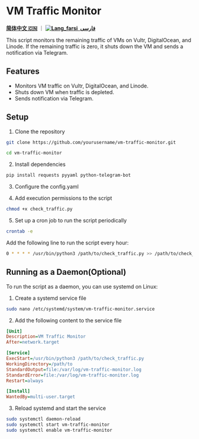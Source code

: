 # VM Traffic Monitor

[**简体中文 🇨🇳**](README_cn.md) ｜ [**![Lang_farsi](https://user-images.githubusercontent.com/125398461/234186932-52f1fa82-52c6-417f-8b37-08fe9250a55f.png) &nbsp;فارسی**](README_fa.md)

This script monitors the remaining traffic of VMs on Vultr, DigitalOcean, and Linode. If the remaining traffic is zero, it shuts down the VM and sends a notification via Telegram.

## Features

- Monitors VM traffic on Vultr, DigitalOcean, and Linode.
- Shuts down VM when traffic is depleted.
- Sends notification via Telegram.

## Setup

1. Clone the repository
```sh
git clone https://github.com/yourusername/vm-traffic-monitor.git

cd vm-traffic-monitor
```

2. Install dependencies
```sh
pip install requests pyyaml python-telegram-bot
```

3. Configure the config.yaml

4. Add execution permissions to the script
```sh
chmod +x check_traffic.py
```

5. Set up a cron job to run the script periodically
```sh
crontab -e
```
Add the following line to run the script every hour:
```sh
0 * * * * /usr/bin/python3 /path/to/check_traffic.py >> /path/to/check_traffic.log 2>&1

```

## Running as a Daemon(Optional)
To run the script as a daemon, you can use systemd on Linux:

1. Create a systemd service file
```sh
sudo nano /etc/systemd/system/vm-traffic-monitor.service
```
2. Add the following content to the service file
```ini
[Unit]
Description=VM Traffic Monitor
After=network.target

[Service]
ExecStart=/usr/bin/python3 /path/to/check_traffic.py
WorkingDirectory=/path/to
StandardOutput=file:/var/log/vm-traffic-monitor.log
StandardError=file:/var/log/vm-traffic-monitor.log
Restart=always

[Install]
WantedBy=multi-user.target

```
3. Reload systemd and start the service
```sh
sudo systemctl daemon-reload
sudo systemctl start vm-traffic-monitor
sudo systemctl enable vm-traffic-monitor
```

